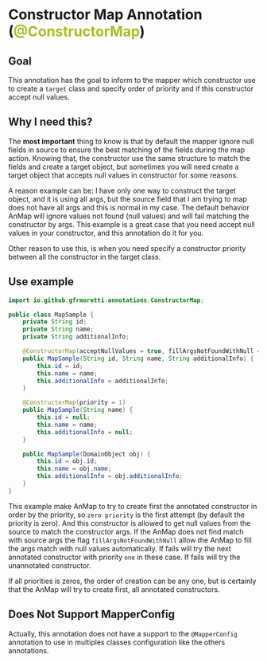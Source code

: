 # Constructor Map Annotation (<span style='color: #A8C023'>@ConstructorMap</span>)

## Goal

This annotation has the goal to inform to the mapper which constructor use to create a
`target` class and specify order of priority and if this constructor accept null values.

## Why I need this?

The **most important** thing to know is that by default the mapper ignore null fields
in source to ensure the best matching of the fields during the map action. Knowing that,
the constructor use the same structure to match the fields and create a target object, but
sometimes you will need create a target object that accepts null values in constructor for
some reasons.

A reason example can be: I have only one way to construct the target object,
and it is using all args, but the source field that I am trying to map does not have all
args and this is normal in my case. The default behavior AnMap will ignore values
not found (null values) and will fail matching the constructor by args.
This example is a great case that you need accept null values in your constructor, and this
annotation do it for you.

Other reason to use this, is when you need specify a constructor priority between all
the constructor in the target class.

## Use example

```java
import io.github.gfrmoretti.annotations.ConstructorMap;

public class MapSample {
    private String id;
    private String name;
    private String additionalInfo;

    @ConstructorMap(acceptNullValues = true, fillArgsNotFoundWithNull = true)
    public MapSample(String id, String name, String additionalInfo) {
        this.id = id;
        this.name = name;
        this.additionalInfo = additionalInfo;
    }

    @ConstructorMap(priority = 1)
    public MapSample(String name) {
        this.id = null;
        this.name = name;
        this.additionalInfo = null;
    }

    public MapSample(DomainObject obj) {
        this.id = obj.id;
        this.name = obj.name;
        this.additionalInfo = obj.additionalInfo;
    }
}
```

This example make AnMap to try to create first the annotated constructor in order
by the priority, so `zero priority` is the first attempt (by default the priority is zero).
And this constructor is allowed to get null values from the source to match the constructor args. If
the AnMap does not find match with source args the flag `fillArgsNotFoundWithNull` allow the AnMap to
fill the args match with null values automatically.
If fails will try the next annotated constructor with priority `one` in these case.
If fails will try the unannotated constructor.

If all priorities is zeros, the order of creation can be any one, but is certainly that the AnMap will try
to create first, all annotated constructors.

## Does Not Support MapperConfig

Actually, this annotation does not have a support to the `@MapperConfig` annotation
to use in multiples classes configuration like the others annotations.